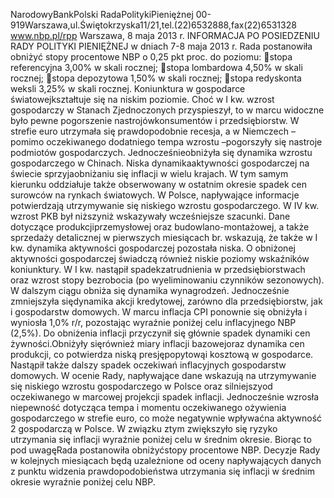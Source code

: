 NarodowyBankPolski
RadaPolitykiPieniężnej
00-919Warszawa,ul.Świętokrzyska11/21,tel.(22)6532888,fax(22)6531328
www.nbp.pl/rpp
Warszawa, 8 maja 2013 r.
INFORMACJA PO POSIEDZENIU RADY POLITYKI PIENIĘŻNEJ
w dniach 7-8 maja 2013 r.
Rada postanowiła obniżyć stopy procentowe NBP o 0,25 pkt proc. do poziomu:
stopa referencyjna 3,00% w skali rocznej;
stopa lombardowa 4,50% w skali rocznej;
stopa depozytowa 1,50% w skali rocznej;
stopa redyskonta weksli 3,25% w skali rocznej.
Koniunktura w gospodarce światowejkształtuje się na niskim poziomie. Choć w I kw. wzrost
gospodarczy w Stanach Zjednoczonych przyspieszył, to w marcu widoczne było pewne
pogorszenie nastrojówkonsumentów i przedsiębiorstw. W strefie euro utrzymała się
prawdopodobnie recesja, a w Niemczech –pomimo oczekiwanego dodatniego tempa wzrostu
–pogorszyły się nastroje podmiotów gospodarczych. Jednocześnieobniżyła się dynamika
wzrostu gospodarczego w Chinach.
Niska dynamikaaktywności gospodarczej na świecie sprzyjaobniżaniu się inflacji w wielu
krajach. W tym samym kierunku oddziałuje także obserwowany w ostatnim okresie spadek
cen surowców na rynkach światowych.
W Polsce, napływające informacje potwierdzają utrzymywanie się niskiego wzrostu
gospodarczego. W IV kw. wzrost PKB był niższyniż wskazywały wcześniejsze szacunki.
Dane dotyczące produkcjiprzemysłowej oraz budowlano-montażowej, a także sprzedaży
detalicznej w pierwszych miesiącach br. wskazują, że także w I kw. dynamika aktywności
gospodarczej pozostała niska. O obniżonej aktywności gospodarczej świadczą również niskie
poziomy wskaźników koniunktury.
W I kw. nastąpił spadekzatrudnienia w przedsiębiorstwach oraz wzrost stopy bezrobocia (po
wyeliminowaniu czynników sezonowych). W dalszym ciągu obniża się dynamika
wynagrodzeń. Jednocześnie zmniejszyła siędynamika akcji kredytowej, zarówno dla
przedsiębiorstw, jak i gospodarstw domowych.
W marcu inflacja CPI ponownie się obniżyła i wyniosła 1,0% r/r, pozostając wyraźnie poniżej
celu inflacyjnego NBP (2,5%). Do obniżenia inflacji przyczynił się głównie spadek dynamiki
cen żywności.Obniżyły sięrównież miary inflacji bazowejoraz dynamika cen produkcji, co
potwierdza niską presjępopytowąi kosztową w gospodarce. Nastąpił także dalszy spadek
oczekiwań inflacyjnych gospodarstw domowych.
W ocenie Rady, napływające dane wskazują na utrzymywanie się niskiego wzrostu
gospodarczego w Polsce oraz silniejszyod oczekiwanego w marcowej projekcji spadek
inflacji. Jednocześnie wzrosła niepewność dotycząca tempa i momentu oczekiwanego
ożywienia gospodarczego w strefie euro, co może negatywnie wpływaćna aktywność
2
gospodarczą w Polsce. W związku ztym zwiększyło się ryzyko utrzymania się inflacji
wyraźnie poniżej celu w średnim okresie.
Biorąc to pod uwagęRada postanowiła obniżyćstopy procentowe NBP. Decyzje Rady w
kolejnych miesiącach będą uzależnione od oceny napływających danych z punktu widzenia
prawdopodobieństwa utrzymania się inflacji w średnim okresie wyraźnie poniżej celu NBP.
